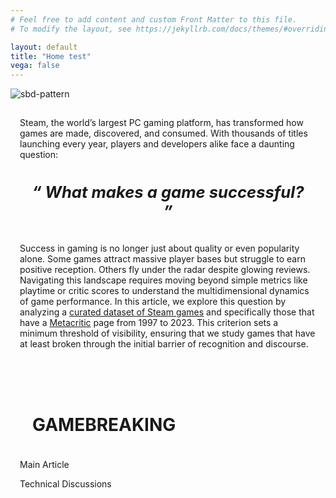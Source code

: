 ```yaml
---
# Feel free to add content and custom Front Matter to this file.
# To modify the layout, see https://jekyllrb.com/docs/themes/#overriding-theme-defaults

layout: default
title: "Home test"
vega: false
---
```


<div class="full-width-wrapper">
    <img src="{{ site.baseurl }}/assets/images/header.svg" alt="sbd-pattern" class="full-width-image">
</div>

<div class = "full-width-wrapper container_abstract_menu">
    <div class = "container_abstract">
        <div style = "padding: 15px;">
            <p>
            Steam, the world’s largest PC gaming platform, has transformed how games are made, discovered, and consumed. With thousands of titles launching every year, players and developers alike face a daunting question:
            </p> 
            <p style = "text-align: center; padding: 10px; font-size: 1.6rem; font-style: italic; font-weight: bold;"> 
            <q> What makes a game successful? </q>
            </p>
            <p>
            Success in gaming is no longer just about quality or even popularity alone. Some games attract massive player bases but struggle to earn positive reception. Others fly under the radar despite glowing reviews. Navigating this landscape requires moving beyond simple metrics like playtime or critic scores to understand the multidimensional dynamics of game performance.
            In this article, we explore this question by analyzing a <a href = "https://www.kaggle.com/datasets/fronkongames/steam-games-dataset">curated dataset of Steam games</a> and specifically those that have a <a href = "https://www.metacritic.com/game/">Metacritic</a> page from 1997 to 2023. This criterion sets a minimum threshold of visibility, ensuring that we study games that have at least broken through the initial barrier of recognition and discourse.
            </p>
        </div>
        <div style = "display:block; padding: 15px;"> 
            <h1 style = "padding: 20px;"> GAMEBREAKING </h1>
            <p> Main Article </p>
            <p> Technical Discussions </p>
        </div>
    </div>
</div>

